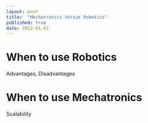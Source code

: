 ```yaml
---
layout: post
title:  "Mechatronics Versus Robotics"
published: true
date: 2022-01-01
---
```

# When to use Robotics
Advantages, Disadvantages

# When to use Mechatronics
Scalability
